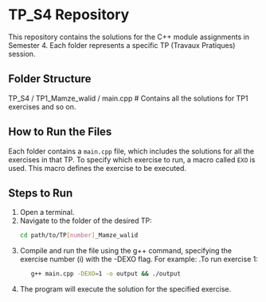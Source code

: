 # TP_S4 Repository

This repository contains the solutions for the C++ module assignments in Semester 4. Each folder represents a specific TP (Travaux Pratiques) session.

## Folder Structure

TP_S4 / TP1_Mamze_walid / main.cpp # Contains all the solutions for TP1 exercises and so on.

## How to Run the Files

Each folder contains a `main.cpp` file, which includes the solutions for all the exercises in that TP. To specify which exercise to run, a macro called `EXO` is used. This macro defines the exercise to be executed.

## Steps to Run

1. Open a terminal.
2. Navigate to the folder of the desired TP:
   ```bash
   cd path/to/TP[number]_Mamze_walid
3. Compile and run the file using the g++ command, specifying the exercise number (i) with the -DEXO flag. For example:
  .To run exercise 1:
   ```bash
      g++ main.cpp -DEXO=1 -o output && ./output
4. The program will execute the solution for the specified exercise.
  
